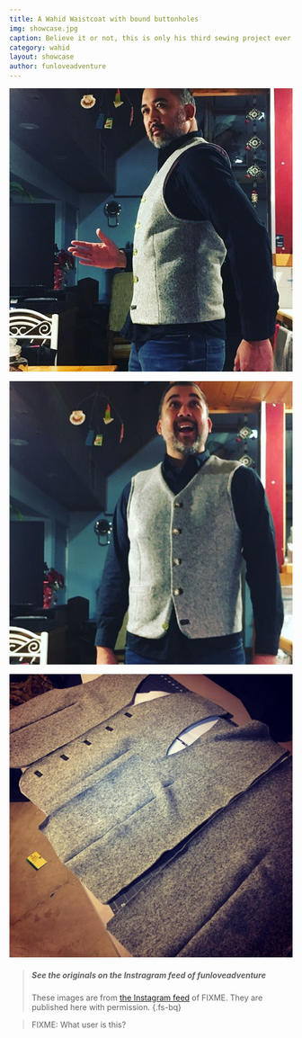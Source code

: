 ```yaml
---
title: A Wahid Waistcoat with bound buttonholes
img: showcase.jpg
caption: Believe it or not, this is only his third sewing project ever.
category: wahid
layout: showcase
author: funloveadventure
---
```


![](/img/showcase/bound-wahid/view2.jpg)

![](/img/showcase/bound-wahid/view3.jpg)

![](/img/showcase/bound-wahid/view4.jpg)

> ##### See the originals on the Instragram feed of funloveadventure
>
> These images are from
> [the Instagram feed](https://www.instagram.com/funloveadventure/) of FIXME.
> They are published here with permission.
{.fs-bq}

> FIXME: What user is this?
